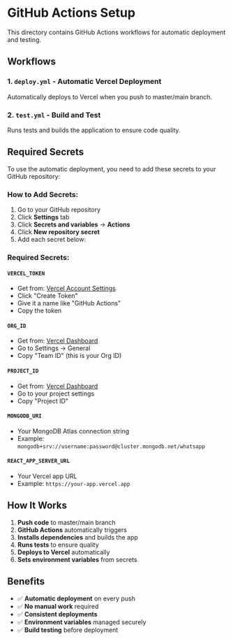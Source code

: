 # GitHub Actions Setup

This directory contains GitHub Actions workflows for automatic deployment and testing.

## Workflows

### 1. `deploy.yml` - Automatic Vercel Deployment
Automatically deploys to Vercel when you push to master/main branch.

### 2. `test.yml` - Build and Test
Runs tests and builds the application to ensure code quality.

## Required Secrets

To use the automatic deployment, you need to add these secrets to your GitHub repository:

### How to Add Secrets:
1. Go to your GitHub repository
2. Click **Settings** tab
3. Click **Secrets and variables** → **Actions**
4. Click **New repository secret**
5. Add each secret below:

### Required Secrets:

#### `VERCEL_TOKEN`
- Get from: [Vercel Account Settings](https://vercel.com/account/tokens)
- Click "Create Token"
- Give it a name like "GitHub Actions"
- Copy the token

#### `ORG_ID`
- Get from: [Vercel Dashboard](https://vercel.com/dashboard)
- Go to Settings → General
- Copy "Team ID" (this is your Org ID)

#### `PROJECT_ID`
- Get from: [Vercel Dashboard](https://vercel.com/dashboard)
- Go to your project settings
- Copy "Project ID"

#### `MONGODB_URI`
- Your MongoDB Atlas connection string
- Example: `mongodb+srv://username:password@cluster.mongodb.net/whatsapp`

#### `REACT_APP_SERVER_URL`
- Your Vercel app URL
- Example: `https://your-app.vercel.app`

## How It Works

1. **Push code** to master/main branch
2. **GitHub Actions** automatically triggers
3. **Installs dependencies** and builds the app
4. **Runs tests** to ensure quality
5. **Deploys to Vercel** automatically
6. **Sets environment variables** from secrets

## Benefits

- ✅ **Automatic deployment** on every push
- ✅ **No manual work** required
- ✅ **Consistent deployments**
- ✅ **Environment variables** managed securely
- ✅ **Build testing** before deployment
